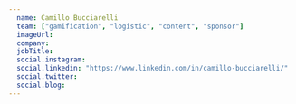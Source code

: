 ```yaml
---
  name: Camillo Bucciarelli
  team: ["gamification", "logistic", "content", "sponsor"]
  imageUrl: 
  company: 
  jobTitle: 
  social.instagram: 
  social.linkedin: "https://www.linkedin.com/in/camillo-bucciarelli/"
  social.twitter: 
  social.blog: 
---
```


